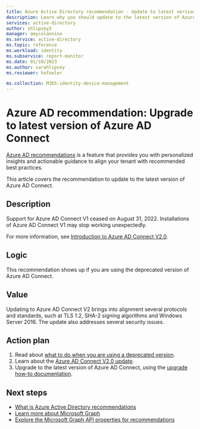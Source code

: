 ```yaml
---
title: Azure Active Directory recommendation - Update to latest version of Azure AD Connect | Microsoft Docs
description: Learn why you should update to the latest version of Azure AD Connect.
services: active-directory
author: shlipsey3
manager: amycolannino
ms.service: active-directory
ms.topic: reference
ms.workload: identity
ms.subservice: report-monitor
ms.date: 01/10/2023
ms.author: sarahlipsey
ms.reviewer: hafowler

ms.collection: M365-identity-device-management
---
```


# Azure AD recommendation: Upgrade to latest version of Azure AD Connect 

[Azure AD recommendations](overview-recommendations.md) is a feature that provides you with personalized insights and actionable guidance to align your tenant with recommended best practices.

This article covers the recommendation to update to the latest version of Azure AD Connect. 

## Description

Support for Azure AD Connect V1 ceased on August 31, 2022. Installations of Azure AD Connect V1 may stop working unexpectedly.

For more information, see [Introduction to Azure AD Connect V2.0](../hybrid/whatis-azure-ad-connect-v2.md).

## Logic 

This recommendation shows up if you are using the deprecated version of Azure AD Connect. 

## Value 

Updating to Azure AD Connect V2 brings into alignment several protocols and standards, such at TLS 1.2, SHA-2 signing algorithms and Windows Server 2016. The update also addresses several security issues.

## Action plan

1.	Read about [what to do when you are using a deprecated version](../hybrid/deprecated-azure-ad-connect.md).
2.	Learn about the [Azure AD Connect V2.0 update](../hybrid/whatis-azure-ad-connect-v2.md).
3.	Upgrade to the latest version of Azure AD Connect, using the [upgrade how-to documentation](../hybrid/how-to-upgrade-previous-version.md).

## Next steps

* [What is Azure Active Directory recommendations](overview-recommendations.md)
* [Learn more about Microsoft Graph](/graph/overview)
* [Explore the Microsoft Graph API properties for recommendations](/graph/api/resources/recommendation)